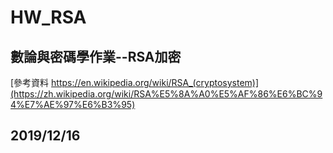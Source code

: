 # HW_RSA
## 數論與密碼學作業--RSA加密
[參考資料 https://en.wikipedia.org/wiki/RSA_(cryptosystem)](https://zh.wikipedia.org/wiki/RSA%E5%8A%A0%E5%AF%86%E6%BC%94%E7%AE%97%E6%B3%95)
## 2019/12/16
